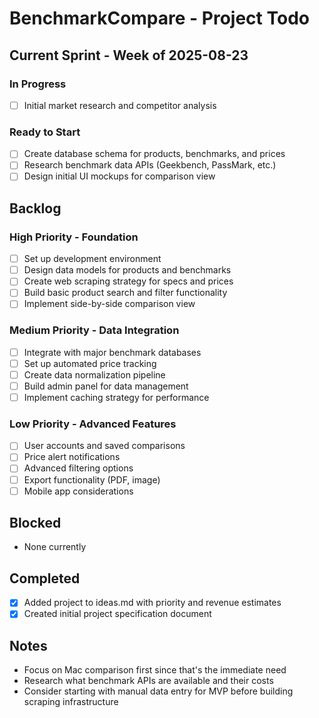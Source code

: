 # BenchmarkCompare - Project Todo

## Current Sprint - Week of 2025-08-23

### In Progress
- [ ] Initial market research and competitor analysis

### Ready to Start
- [ ] Create database schema for products, benchmarks, and prices
- [ ] Research benchmark data APIs (Geekbench, PassMark, etc.)
- [ ] Design initial UI mockups for comparison view

## Backlog

### High Priority - Foundation
- [ ] Set up development environment
- [ ] Design data models for products and benchmarks
- [ ] Create web scraping strategy for specs and prices
- [ ] Build basic product search and filter functionality
- [ ] Implement side-by-side comparison view

### Medium Priority - Data Integration
- [ ] Integrate with major benchmark databases
- [ ] Set up automated price tracking
- [ ] Create data normalization pipeline
- [ ] Build admin panel for data management
- [ ] Implement caching strategy for performance

### Low Priority - Advanced Features
- [ ] User accounts and saved comparisons
- [ ] Price alert notifications
- [ ] Advanced filtering options
- [ ] Export functionality (PDF, image)
- [ ] Mobile app considerations

## Blocked
- None currently

## Completed
- [x] Added project to ideas.md with priority and revenue estimates
- [x] Created initial project specification document

## Notes
- Focus on Mac comparison first since that's the immediate need
- Research what benchmark APIs are available and their costs
- Consider starting with manual data entry for MVP before building scraping infrastructure